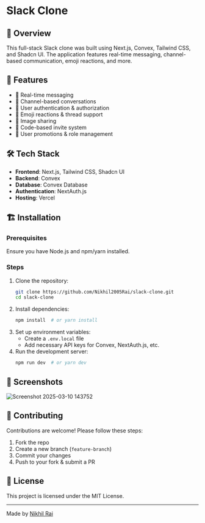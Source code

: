 # Slack Clone

## 🚀 Overview
This full-stack Slack clone was built using Next.js, Convex, Tailwind CSS, and Shadcn UI. The application features real-time messaging, channel-based communication, emoji reactions, and more.

## 🎯 Features
- 🔹 Real-time messaging
- 🔹 Channel-based conversations
- 🔹 User authentication & authorization
- 🔹 Emoji reactions & thread support
- 🔹 Image sharing
- 🔹 Code-based invite system
- 🔹 User promotions & role management

## 🛠️ Tech Stack
- **Frontend**: Next.js, Tailwind CSS, Shadcn UI
- **Backend**: Convex
- **Database**: Convex Database
- **Authentication**: NextAuth.js
- **Hosting**: Vercel

## 🏗️ Installation
### Prerequisites
Ensure you have Node.js and npm/yarn installed.

### Steps
1. Clone the repository:
   ```bash
   git clone https://github.com/Nikhil2005Rai/slack-clone.git
   cd slack-clone
   ```
2. Install dependencies:
   ```bash
   npm install  # or yarn install
   ```
3. Set up environment variables:
   - Create a `.env.local` file
   - Add necessary API keys for Convex, NextAuth.js, etc.
4. Run the development server:
   ```bash
   npm run dev  # or yarn dev
   ```

## 📸 Screenshots
![Screenshot 2025-03-10 143752](https://github.com/user-attachments/assets/4faf2a0c-abc8-4226-93c7-53193edbc38b)


## 🤝 Contributing
Contributions are welcome! Please follow these steps:
1. Fork the repo
2. Create a new branch (`feature-branch`)
3. Commit your changes
4. Push to your fork & submit a PR

## 📜 License
This project is licensed under the MIT License.

---
Made by [Nikhil Rai](https://github.com/Nikhil2005Rai)

